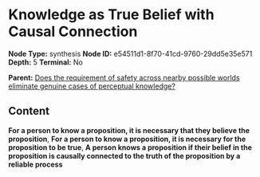 # Knowledge as True Belief with Causal Connection

**Node Type:** synthesis
**Node ID:** e54511d1-8f70-41cd-9760-29dd5e35e571
**Depth:** 5
**Terminal:** No

**Parent:** [Does the requirement of safety across nearby possible worlds eliminate genuine cases of perceptual knowledge?](does-the-requirement-of-safety-across-nearby-possible-worlds-eliminate-genuine-cases-of-perceptual-knowledge-antithesis-77714110-a265-475f-91dc-a46d39cf5bc5.md)

## Content

**For a person to know a proposition, it is necessary that they believe the proposition**, **For a person to know a proposition, it is necessary for the proposition to be true**, **A person knows a proposition if their belief in the proposition is causally connected to the truth of the proposition by a reliable process**
